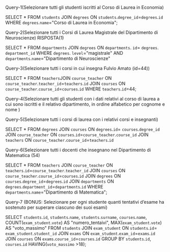 Query-1(Selezionare tutti gli studenti iscritti al Corso di Laurea in Economia)

<!-- QUERY -->
SELECT * FROM `students` JOIN `degrees` ON `students`.`degree_id`=`degrees`.`id`
WHERE `degrees`.`name`="Corso di Laurea in Economia";

Query-2(Selezionare tutti i Corsi di Laurea Magistrale del Dipartimento di Neuroscienze)
RISPOSTA(1)
<!-- QUERY -->
SELECT * FROM `departments` JOIN `degrees` ON `departments`. `id`= `degrees`. `department_id` WHERE `degrees`. `level`="magistrale" AND `departments`.`name`="Dipartimento di Neuroscienze"

Query-3(Selezionare tutti i corsi in cui insegna Fulvio Amato (id=44))
<!-- QUERY -->
SELECT * FROM `teachers`JOIN `course_teacher` ON `course_teacher`.`teacher_id`=`teachers`.`id`
JOIN `courses` ON `course_teacher`.`course_id`=`courses`.`id`
WHERE `teachers`.`id`=44;

Query-4(Selezionare tutti gli studenti con i dati relativi al corso di laurea a cui sono iscritti e il
relativo dipartimento, in ordine alfabetico per cognome e nome
)


Query-5(Selezionare tutti i corsi di laurea con i relativi corsi e insegnanti)
<!-- QUERY -->
SELECT *
FROM `degrees`
JOIN `courses` ON `degrees`.`id`= `courses`.`degree_id`
JOIN `course_teacher` ON `courses`.`id`=`course_teacher`.`course_id`
JOIN `teachers` ON `course_teacher`.`course_id`=`teachers`.`id`

Query-6(Selezionare tutti i docenti che insegnano nel Dipartimento di Matematica (54)
<!-- QUERY -->
SELECT *
FROM `teachers`
JOIN `course_teacher` ON `teachers`.`id`=`course_teacher`.`teacher_id`
JOIN `courses` ON `course_teacher`.`course_id`=`courses`.`id`
JOIN `degrees` ON `courses`.`degree_id`=`degrees`.`id`
JOIN `departments` ON `degrees`.`department_id`=`departments`.`id`
WHERE `departments`.`name`="Dipartimento di Matematica";

Query-7 (BONUS: Selezionare per ogni studente quanti tentativi d’esame ha sostenuto per superare ciascuno dei suoi esami)
<!-- QUERY -->
SELECT `students`.`id`, `students`.`name`, `students`.`surname`, `courses`.`name`, COUNT(`exam_student`.`vote`)
AS "numero_tentaivi", MAX(`exam_student`.`vote`) AS "voto_massimo"
FROM `students`
JOIN `exam_student` ON `students`.`id`= `exam_student`.`student_id`
JOIN `exams` ON `exam_student`.`exam_id`=`exams`.`id`
JOIN `courses` ON `exams`.`course_id`=`courses`.`id`
GROUP BY `students`.`id`, `courses`.`id`
HAVING(`voto_massimo` >18);